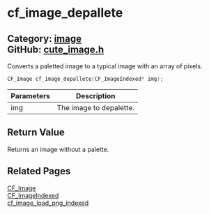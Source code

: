 [//]: # (This file is automatically generated by Cute Framework's docs parser.)
[//]: # (Do not edit this file by hand!)
[//]: # (See: https://github.com/RandyGaul/cute_framework/blob/master/samples/docs_parser.cpp)
[](../header.md ':include')

# cf_image_depallete

Category: [image](/api_reference?id=image)  
GitHub: [cute_image.h](https://github.com/RandyGaul/cute_framework/blob/master/include/cute_image.h)  
---

Converts a paletted image to a typical image with an array of pixels.

```cpp
CF_Image cf_image_depallete(CF_ImageIndexed* img);
```

Parameters | Description
--- | ---
img | The image to depalette.

## Return Value

Returns an image without a palette.

## Related Pages

[CF_Image](/image/cf_image.md)  
[CF_ImageIndexed](/image/cf_imageindexed.md)  
[cf_image_load_png_indexed](/image/cf_image_load_png_indexed.md)  
